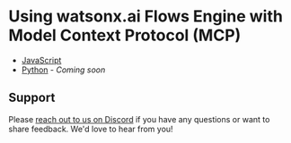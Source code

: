 # Using watsonx.ai Flows Engine with Model Context Protocol (MCP)

- [JavaScript](./javascript/)
- [Python](./python/) - *Coming soon*

## Support

Please [reach out to us on Discord](https://ibm.biz/wxflows-discord) if you have any questions or want to share feedback. We'd love to hear from you!
